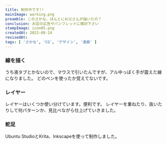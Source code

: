 ```yaml
---
title: 制作中です!!
mainImage: working.png
preamble: このさかな、ほんとにお父さんが描いたの？
conclusion: お店の広告やパンフレットに検討下さい
stampImage: icon05.png
createdAt: 2023-08-24
revisedAt: 
tags: [ 'さかな', 'CG', 'デザイン', '漫画' ]
---
```


### 線を描く

うち液タブとかないので、マウスで引いたんですが、アル中っぽく手が震えた線になりました。
どのペンを使ったか覚えてないです。

### レイヤー

レイヤーはいくつか使い分けています。便利です。
レイヤーを重ねたり、抜いたりして何パターンか、見比べながら仕上げていきました。

### 蛇足

Ubuntu StudioとKrita、Inkscapeを使って制作しました。

